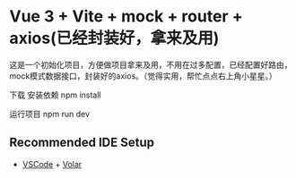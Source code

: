 # Vue 3 + Vite + mock + router + axios(已经封装好，拿来及用)

这是一个初始化项目，方便做项目拿来及用，不用在过多配置，已经配置好路由，mock模式数据接口，封装好的axios。（觉得实用，帮忙点点右上角小星星。）

下载
安装依赖
npm install 

运行项目 
npm run dev

## Recommended IDE Setup

- [VSCode](https://code.visualstudio.com/) + [Volar](https://marketplace.visualstudio.com/items?itemName=johnsoncodehk.volar)
